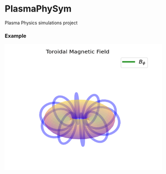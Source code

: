 # PlasmaPhySym
Plasma Physics simulations project


### Example

<img src="demo/torus.gif" alt="animated" width=500 height=400/>
